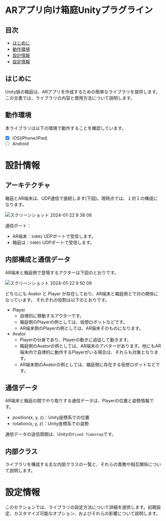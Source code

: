 # ARアプリ向け箱庭Unityプラグライン

## 目次

- [はじめに](#はじめに)
- [動作環境](#動作環境)
- [設計情報](#設計情報)
- [設定情報](#設定情報)

## はじめに

Unity版の箱庭は、ARアプリを作成するための簡単なライブラリを提供します。この文書では、ライブラリの内容と使用方法について説明します。

## 動作環境

本ライブラリは以下の環境で動作することを確認しています。

- [X] iOS(iPhone/iPad)
- [ ] Android

# 設計情報

## アーキテクチャ

箱庭とAR端末は、UDP通信で接続します(下図)。現時点では、１対１の構成になります。

![スクリーンショット 2024-01-22 9 38 08](https://github.com/toppers/hakoniwa-unity-simasset-plugin/assets/164193/b90f6aa6-31f5-4860-baae-f917e9e6014c)

通信ポート：

* AR端末：`54002` UDPポートで受信します。
* 箱庭は：`54001` UDPポートで受信します。

## 内部構成と通信データ

AR端末と箱庭側で登場するアクターは下図のとおりです。

![スクリーンショット 2024-01-22 9 50 09](https://github.com/toppers/hakoniwa-unity-simasset-plugin/assets/164193/5573f90d-b1c9-4ced-9b55-adc7bda56bf8)

どちらにも Avator と Player が存在しており、AR端末と箱庭側とで対の関係になっています。
それぞれの役割は以下のとおりです。

* Player
  * 自律的に移動するアクターです。
  * 箱庭側のPlayerの例としては、仮想ロボットなどです。
  * AR端末側のPlayerの例としては、AR端末そのものになります。
* Avator
  * Playerの分身であり、Playerの動きに追従して動きます。
  * 箱庭側のAvatorの例としては、AR端末のアバターがあります。他にもAR端末内で自律的に動作するPlayerがいる場合は、それらも対象となります。
  * AR端末側のAvatorの例としては、箱庭側に存在する仮想ロボットなどです。

## 通信データ

AR端末と箱庭の間でやり取りする通信データは、Playerの位置と姿勢情報です。

* position(x, y, z)：Unity座標系での位置
* rotation(x, y, z)：Unity座標系での姿勢

通信データの送信周期は、Unityの`Fixed Timestep`です。

## 内部クラス

ライブラリを構成する主な内部クラスの一覧と、それらの責務や相互関係について説明します。

# 設定情報

このセクションでは、ライブラリの設定方法について詳細を提供します。初期設定、カスタマイズ可能なオプション、およびそれらの影響について説明します。
